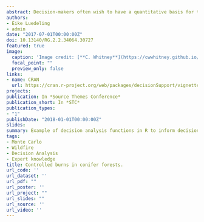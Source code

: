 ```yaml
---
abstract: Decision-makers often wish to have a quantitative basis for their decisions. However, there is often no 'hard data' for many important variables, which can paralyze decision-making processes or lead decision-makers to conclude that large research efforts are needed before a decision can be made. That is, many variables decision makers must consider cannot be precisely quantified, at least not without unreasonable effort. The major objective of (prescriptive) decision analysis is to support decision-making processes faced with this problem. The decisionSupport() function in the R package decisionSupport can be applied to conduct decision analysis. We provide a simple example (in annotated R code) of how the decisionSupport package can be used to inform a decision process. The example provided simulates the decision of forest managers to use controlled fires in conifer forests vs. running the risk of severe fire.
authors:
- Eike Luedeling
- admin
date: "2017-07-01T00:00:00Z"
doi: 10.13140/RG.2.2.34064.30727
featured: true
image:
  caption: 'Image credit: [**C. Whitney**](https://cwwhitney.github.io/)'
  focal_point: ""
  preview_only: false
links:
- name: CRAN
  url: https://cran.r-project.org/web/packages/decisionSupport/vignettes/wildfire_example.html
projects:
publication: In *Source Themes Conference*
publication_short: In *STC*
publication_types:
- "1"
publishDate: "2018-01-01T00:00:00Z"
slides: 
summary: Example of decision analysis functions in R to inform decision-making processes under uncertainty.
tags:
- Monte Carlo
- Wildfire
- Decision Analysis
- Expert knowledge
title: Controlled burns in conifer forests.
url_code: ''
url_dataset: ''
url_pdf: ""
url_poster: ''
url_project: ""
url_slides: ""
url_source: ''
url_video: ''
---
```



